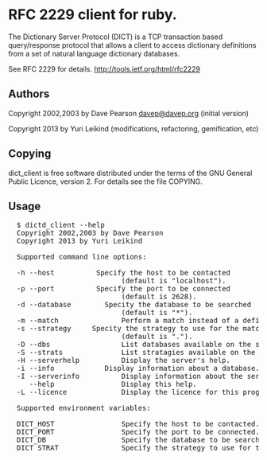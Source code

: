 RFC 2229 client for ruby.
================================

The Dictionary Server Protocol (DICT) is a TCP transaction based query/response protocol that allows a client to access dictionary
definitions from a set of natural language dictionary databases.

See RFC 2229 for details. http://tools.ietf.org/html/rfc2229

Authors
-------------------------
Copyright 2002,2003 by Dave Pearson <davep@davep.org> (initial version)

Copyright 2013 by Yuri Leikind (modifications, refactoring, gemification, etc)

Copying
-------------------------
dict_client is free software distributed under the terms of the GNU General
Public Licence, version 2. For details see the file COPYING.


## Usage
<pre>
  $ dictd_client --help
  Copyright 2002,2003 by Dave Pearson <davep@davep.org>
  Copyright 2013 by Yuri Leikind

  Supported command line options:

  -h --host <host>         Specify the host to be contacted
                           (default is "localhost").
  -p --port <port>         Specify the port to be connected
                           (default is 2628).
  -d --database <db>       Specity the database to be searched
                           (default is "*").
  -m --match               Perform a match instead of a define.
  -s --strategy <strat>    Specity the strategy to use for the match/define
                           (default is ".").
  -D --dbs                 List databases available on the server.
  -S --strats              List stratagies available on the server.
  -H --serverhelp          Display the server's help.
  -i --info <db>           Display information about a database.
  -I --serverinfo          Display information about the server.
     --help                Display this help.
  -L --licence             Display the licence for this program.

  Supported environment variables:

  DICT_HOST                Specify the host to be contacted.
  DICT_PORT                Specify the port to be connected.
  DICT_DB                  Specify the database to be searched.
  DICT_STRAT               Specify the strategy to use for the match/define.
</pre>